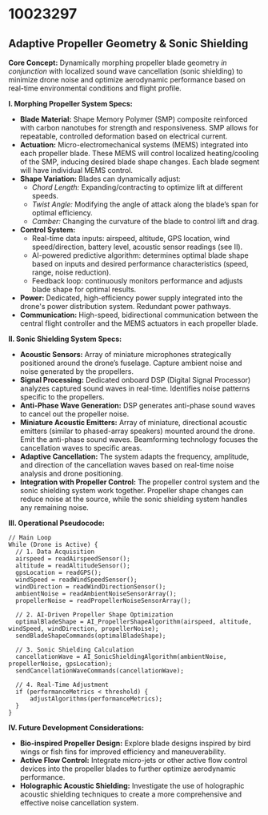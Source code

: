 # 10023297

## Adaptive Propeller Geometry & Sonic Shielding

**Core Concept:** Dynamically morphing propeller blade geometry *in conjunction* with localized sound wave cancellation (sonic shielding) to minimize drone noise and optimize aerodynamic performance based on real-time environmental conditions and flight profile.

**I. Morphing Propeller System Specs:**

*   **Blade Material:** Shape Memory Polymer (SMP) composite reinforced with carbon nanotubes for strength and responsiveness. SMP allows for repeatable, controlled deformation based on electrical current.
*   **Actuation:** Micro-electromechanical systems (MEMS) integrated into each propeller blade. These MEMS will control localized heating/cooling of the SMP, inducing desired blade shape changes. Each blade segment will have individual MEMS control.
*   **Shape Variation:** Blades can dynamically adjust:
    *   *Chord Length:* Expanding/contracting to optimize lift at different speeds.
    *   *Twist Angle:* Modifying the angle of attack along the blade’s span for optimal efficiency.
    *   *Camber:* Changing the curvature of the blade to control lift and drag.
*   **Control System:**
    *   Real-time data inputs: airspeed, altitude, GPS location, wind speed/direction, battery level, acoustic sensor readings (see II).
    *   AI-powered predictive algorithm: determines optimal blade shape based on inputs and desired performance characteristics (speed, range, noise reduction).
    *   Feedback loop: continuously monitors performance and adjusts blade shape for optimal results.
*   **Power:** Dedicated, high-efficiency power supply integrated into the drone's power distribution system. Redundant power pathways.
*   **Communication:** High-speed, bidirectional communication between the central flight controller and the MEMS actuators in each propeller blade.

**II. Sonic Shielding System Specs:**

*   **Acoustic Sensors:** Array of miniature microphones strategically positioned around the drone’s fuselage. Capture ambient noise and noise generated by the propellers.
*   **Signal Processing:** Dedicated onboard DSP (Digital Signal Processor) analyzes captured sound waves in real-time. Identifies noise patterns specific to the propellers.
*   **Anti-Phase Wave Generation:** DSP generates anti-phase sound waves to cancel out the propeller noise.
*   **Miniature Acoustic Emitters:** Array of miniature, directional acoustic emitters (similar to phased-array speakers) mounted around the drone. Emit the anti-phase sound waves. Beamforming technology focuses the cancellation waves to specific areas.
*   **Adaptive Cancellation:** The system adapts the frequency, amplitude, and direction of the cancellation waves based on real-time noise analysis and drone positioning.
*   **Integration with Propeller Control:** The propeller control system and the sonic shielding system work together. Propeller shape changes can reduce noise at the source, while the sonic shielding system handles any remaining noise.

**III. Operational Pseudocode:**

```
// Main Loop
While (Drone is Active) {
  // 1. Data Acquisition
  airspeed = readAirspeedSensor();
  altitude = readAltitudeSensor();
  gpsLocation = readGPS();
  windSpeed = readWindSpeedSensor();
  windDirection = readWindDirectionSensor();
  ambientNoise = readAmbientNoiseSensorArray();
  propellerNoise = readPropellerNoiseSensorArray();

  // 2. AI-Driven Propeller Shape Optimization
  optimalBladeShape = AI_PropellerShapeAlgorithm(airspeed, altitude, windSpeed, windDirection, propellerNoise);
  sendBladeShapeCommands(optimalBladeShape);

  // 3. Sonic Shielding Calculation
  cancellationWave = AI_SonicShieldingAlgorithm(ambientNoise, propellerNoise, gpsLocation);
  sendCancellationWaveCommands(cancellationWave);

  // 4. Real-Time Adjustment
  if (performanceMetrics < threshold) {
      adjustAlgorithms(performanceMetrics);
  }
}
```

**IV. Future Development Considerations:**

*   **Bio-inspired Propeller Design:** Explore blade designs inspired by bird wings or fish fins for improved efficiency and maneuverability.
*   **Active Flow Control:** Integrate micro-jets or other active flow control devices into the propeller blades to further optimize aerodynamic performance.
*   **Holographic Acoustic Shielding:** Investigate the use of holographic acoustic shielding techniques to create a more comprehensive and effective noise cancellation system.